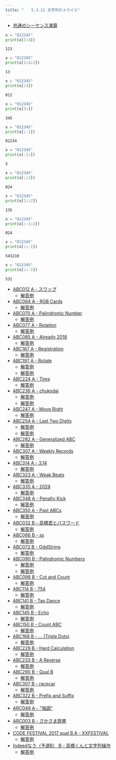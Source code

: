 ```yaml
---
title: "　　5.3.11 文字列のスライス"
---
```


* [共通のシーケンス演算](https://docs.python.org/ja/3/library/stdtypes.html#common-sequence-operations)

```python:サンプルコード：sample_282.py
x = "012345"
print(x[1:4])
```

```text:実行結果
123
```

```python:サンプルコード：sample_283.py
x = "012345"
print(x[1:4:2])
```

```text:実行結果
13
```

```python:サンプルコード：sample_284.py
x = "012345"
print(x[:3])
```

```text:実行結果
012
```

```python:サンプルコード：sample_285.py
x = "012345"
print(x[3:])
```

```text:実行結果
345
```

```python:サンプルコード：sample_286.py
x = "012345"
print(x[:-1])
```

```text:実行結果
01234
```

```python:サンプルコード：sample_287.py
x = "012345"
print(x[-1:])
```

```text:実行結果
5
```

```python:サンプルコード：sample_288.py
x = "012345"
print(x[::2])
```

```text:実行結果
024
```

```python:サンプルコード：sample_289.py
x = "012345"
print(x[1::2])
```

```text:実行結果
135
```

```python:サンプルコード：sample_290.py
x = "012345"
print(x[:-1:2])
```

```text:実行結果
024
```

```python:サンプルコード：sample_291.py
x = "012345"
print(x[::-1])
```

```text:実行結果
543210
```

```python:サンプルコード：sample_292.py
x = "012345"
print(x[::-2])
```

```text:実行結果
531
```

- [ABC012 A - スワップ](https://atcoder.jp/contests/abc012/tasks/abc012_1)
    - [解答例](https://atcoder.jp/contests/abc012/submissions/17502182)
- [ABC064 A - RGB Cards](https://atcoder.jp/contests/abc064/tasks/abc064_a)
    - [解答例](https://atcoder.jp/contests/abc064/submissions/15311536)
- [ABC070 A - Palindromic Number](https://atcoder.jp/contests/abc070/tasks/abc070_a)
    - [解答例](https://atcoder.jp/contests/abc070/submissions/17502237)
- [ABC077 A - Rotation](https://atcoder.jp/contests/abc077/tasks/abc077_a)
    - [解答例](https://atcoder.jp/contests/abc077/submissions/17502273)
- [ABC085 A - Already 2018](https://atcoder.jp/contests/abc085/tasks/abc085_a)
    - [解答例](https://atcoder.jp/contests/abc085/submissions/17893367)
- [ABC167 A - Registration](https://atcoder.jp/contests/abc167/tasks/abc167_a)
    - [解答例](https://atcoder.jp/contests/abc167/submissions/13240752)
- [ABC197 A - Rotate](https://atcoder.jp/contests/abc197/tasks/abc197_a)
    - [解答例](https://atcoder.jp/contests/abc197/submissions/21428038)
    - [解答例](https://atcoder.jp/contests/abc197/submissions/21428107)
- [ABC224 A - Tires](https://atcoder.jp/contests/abc224/tasks/abc224_a)
    - [解答例](https://atcoder.jp/contests/abc224/submissions/26995889)
- [ABC236 A - chukodai](https://atcoder.jp/contests/abc236/tasks/abc236_a)
    - [解答例](https://atcoder.jp/contests/abc236/submissions/28883028)
    - [解答例](https://atcoder.jp/contests/abc236/submissions/28883047)
- [ABC247 A - Move Right](https://atcoder.jp/contests/abc247/tasks/abc247_a)
    - [解答例](https://atcoder.jp/contests/abc247/submissions/30896872)
- [ABC254 A - Last Two Digits](https://atcoder.jp/contests/abc254/tasks/abc254_a)
    - [解答例](https://atcoder.jp/contests/abc254/submissions/32254092)
    - [解答例](https://atcoder.jp/contests/abc254/submissions/32254117)
- [ABC282 A - Generalized ABC](https://atcoder.jp/contests/abc282/tasks/abc282_a)
    - [解答例](https://atcoder.jp/contests/abc282/submissions/37473170)
- [ABC307 A - Weekly Records](https://atcoder.jp/contests/abc307/tasks/abc307_a)
    - [解答例](https://atcoder.jp/contests/abc307/submissions/43163341)
- [ABC314 A - 3.14](https://atcoder.jp/contests/abc314/tasks/abc314_a)
    - [解答例](https://atcoder.jp/contests/abc314/submissions/44589388)
- [ABC323 A - Weak Beats](https://atcoder.jp/contests/abc323/tasks/abc323_a)
    - [解答例](https://atcoder.jp/contests/abc323/submissions/46358273)
- [ABC335 A - 202<s>3</s>](https://atcoder.jp/contests/abc335/tasks/abc335_a)
    - [解答例](https://atcoder.jp/contests/abc335/submissions/49238189)
- [ABC348 A - Penalty Kick](https://atcoder.jp/contests/abc348/tasks/abc348_a)
    - [解答例](https://atcoder.jp/contests/abc348/submissions/52375866)
- [ABC350 A - Past ABCs](https://atcoder.jp/contests/abc350/tasks/abc350_a)
    - [解答例](https://atcoder.jp/contests/abc350/submissions/52692037)
- [ABC032 B - 高橋君とパスワード](https://atcoder.jp/contests/abc032/tasks/abc032_b)
    - [解答例](https://atcoder.jp/contests/abc032/submissions/17893103)
- [ABC066 B - ss](https://atcoder.jp/contests/abc066/tasks/abc066_b)
    - [解答例](https://atcoder.jp/contests/abc066/submissions/17693555)
- [ABC072 B - OddString](https://atcoder.jp/contests/abc072/tasks/abc072_b)
    - [解答例](https://atcoder.jp/contests/abc072/submissions/17893891)
- [ABC090 B - Palindromic Numbers](https://atcoder.jp/contests/abc090/tasks/abc090_b)
    - [解答例](https://atcoder.jp/contests/abc090/submissions/17502342)
    - [解答例](https://atcoder.jp/contests/abc090/submissions/17502385)
- [ABC098 B - Cut and Count](https://atcoder.jp/contests/abc098/tasks/abc098_b)
    - [解答例](https://atcoder.jp/contests/abc098/submissions/17894269)
- [ABC114 B - 754](https://atcoder.jp/contests/abc114/tasks/abc114_b)
    - [解答例](https://atcoder.jp/contests/abc114/submissions/17894354)
- [ABC141 B - Tap Dance](https://atcoder.jp/contests/abc141/tasks/abc141_b)
    - [解答例](https://atcoder.jp/contests/abc141/submissions/17894730)
- [ABC145 B - Echo](https://atcoder.jp/contests/abc145/tasks/abc145_b)
    - [解答例](https://atcoder.jp/contests/abc145/submissions/17894764)
- [ABC150 B - Count ABC](https://atcoder.jp/contests/abc150/tasks/abc150_b)
    - [解答例](https://atcoder.jp/contests/abc150/submissions/17503191)
- [ABC168 B - ... (Triple Dots)](https://atcoder.jp/contests/abc168/tasks/abc168_b)
    - [解答例](https://atcoder.jp/contests/abc168/submissions/13403202)
- [ABC229 B - Hard Calculation](https://atcoder.jp/contests/abc229/tasks/abc229_b)
    - [解答例](https://atcoder.jp/contests/abc229/submissions/28883533)
- [ABC233 B - A Reverse](https://atcoder.jp/contests/abc233/tasks/abc233_b)
    - [解答例](https://atcoder.jp/contests/abc233/submissions/28884145)
- [ABC290 B - Qual B](https://atcoder.jp/contests/abc290/tasks/abc290_b)
    - [解答例](https://atcoder.jp/contests/abc290/submissions/39952943)
- [ABC307 B - racecar](https://atcoder.jp/contests/abc307/tasks/abc307_b)
    - [解答例](https://atcoder.jp/contests/abc307/submissions/48791367)
- [ABC322 B - Prefix and Suffix](https://atcoder.jp/contests/abc322/tasks/abc322_b)
    - [解答例](https://atcoder.jp/contests/abc322/submissions/46876863)
- [ARC049 A - "強調"](https://atcoder.jp/contests/arc049/tasks/arc049_a)
    - [解答例](https://atcoder.jp/contests/arc049/submissions/17911083)
- [ARC003 B - さかさま辞書](https://atcoder.jp/contests/arc003/tasks/arc003_2)
    - [解答例](https://atcoder.jp/contests/arc003/submissions/15087733)
- [CODE FESTIVAL 2017 qual B A - XXFESTIVAL](https://atcoder.jp/contests/code-festival-2017-qualb/tasks/code_festival_2017_qualb_a)
    - [解答例](https://atcoder.jp/contests/code-festival-2017-qualb/submissions/17911112)
- [Indeedなう（予選B） B - 高橋くんと文字列操作](https://atcoder.jp/contests/indeednow-qualb/tasks/indeednow_2015_qualb_2)
    - [解答例](https://atcoder.jp/contests/indeednow-qualb/submissions/15459240)